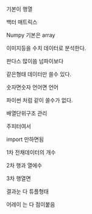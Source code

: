기본이 행열 

백터 매트릭스 

Numpy 기본은 array

이미지등을 수치 데이터로 분석한다.

판다스 많이씀 넘파이보다



같은형태 데이터만 쓸수 있다.

숫자면숫자 언어면 언어 

파이썬 처럼 같이 쓸수가 없다.

배열단위구조 관리



주피터여서 

import 만하면됨



1차 전채데이터의 개수

2차 행과 열에수

3차 행열면



결과눈 다 튜플형태



어레이 는 다 점이붙음

